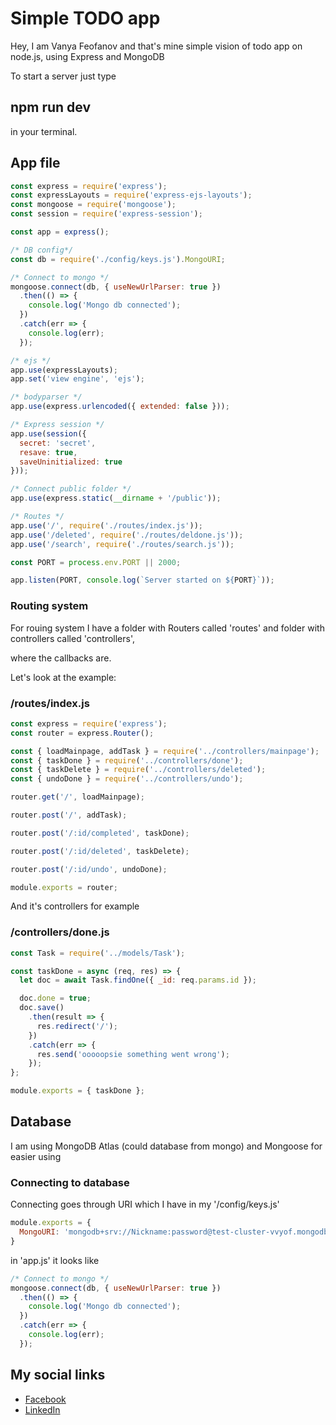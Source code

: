 # Simple TODO app

Hey, I am Vanya Feofanov and that's mine simple vision of todo app on node.js, using Express and MongoDB

To start a server just type 

## npm run dev

in your terminal.

## App file

```js
const express = require('express');
const expressLayouts = require('express-ejs-layouts');
const mongoose = require('mongoose');
const session = require('express-session');

const app = express();

/* DB config*/
const db = require('./config/keys.js').MongoURI;

/* Connect to mongo */
mongoose.connect(db, { useNewUrlParser: true })
  .then(() => {
    console.log('Mongo db connected');
  })
  .catch(err => {
    console.log(err);
  });

/* ejs */
app.use(expressLayouts);
app.set('view engine', 'ejs');

/* bodyparser */
app.use(express.urlencoded({ extended: false }));

/* Express session */
app.use(session({
  secret: 'secret',
  resave: true,
  saveUninitialized: true
}));

/* Connect public folder */
app.use(express.static(__dirname + '/public'));

/* Routes */
app.use('/', require('./routes/index.js'));
app.use('/deleted', require('./routes/deldone.js'));
app.use('/search', require('./routes/search.js'));

const PORT = process.env.PORT || 2000;

app.listen(PORT, console.log(`Server started on ${PORT}`));
```

### Routing system

For rouing system I have a folder with Routers called 'routes' and folder with controllers called 'controllers',

where the callbacks are.


Let's look at the example:

### /routes/index.js

```js
const express = require('express');
const router = express.Router();

const { loadMainpage, addTask } = require('../controllers/mainpage');
const { taskDone } = require('../controllers/done');
const { taskDelete } = require('../controllers/deleted');
const { undoDone } = require('../controllers/undo');

router.get('/', loadMainpage);

router.post('/', addTask);

router.post('/:id/completed', taskDone);

router.post('/:id/deleted', taskDelete);

router.post('/:id/undo', undoDone);

module.exports = router;
```

And it's controllers for example

### /controllers/done.js

```js
const Task = require('../models/Task');

const taskDone = async (req, res) => {
  let doc = await Task.findOne({ _id: req.params.id });

  doc.done = true;
  doc.save()
    .then(result => {
      res.redirect('/');
    })
    .catch(err => {
      res.send('ooooopsie something went wrong');
    });
};

module.exports = { taskDone };
```

## Database

I am using MongoDB Atlas (could database from mongo) and Mongoose for easier using

### Connecting to database

Connecting goes through URI which I have in my '/config/keys.js'

```js
module.exports = {
  MongoURI: 'mongodb+srv://Nickname:password@test-cluster-vvyof.mongodb.net/test?retryWrites=true'
}
```
in 'app.js' it looks like

```js
/* Connect to mongo */
mongoose.connect(db, { useNewUrlParser: true })
  .then(() => {
    console.log('Mongo db connected');
  })
  .catch(err => {
    console.log(err);
  });
```

## My social links

* [Facebook](https://www.facebook.com/profile.php?id=100005922974355) 
* [LinkedIn](https://www.linkedin.com/in/ivan-feofanov-0142b2163/) 


